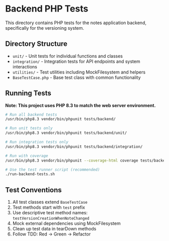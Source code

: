 # Backend PHP Tests

This directory contains PHP tests for the notes application backend, specifically for the versioning system.

## Directory Structure

- `unit/` - Unit tests for individual functions and classes
- `integration/` - Integration tests for API endpoints and system interactions
- `utilities/` - Test utilities including MockFilesystem and helpers
- `BaseTestCase.php` - Base test class with common functionality

## Running Tests

**Note: This project uses PHP 8.3 to match the web server environment.**

```bash
# Run all backend tests
/usr/bin/php8.3 vendor/bin/phpunit tests/backend/

# Run unit tests only
/usr/bin/php8.3 vendor/bin/phpunit tests/backend/unit/

# Run integration tests only
/usr/bin/php8.3 vendor/bin/phpunit tests/backend/integration/

# Run with coverage
/usr/bin/php8.3 vendor/bin/phpunit --coverage-html coverage tests/backend/

# Use the test runner script (recommended)
./run-backend-tests.sh
```

## Test Conventions

1. All test classes extend `BaseTestCase`
2. Test methods start with `test` prefix
3. Use descriptive test method names: `testVersionCreationWhenNoteChanged`
4. Mock external dependencies using MockFilesystem
5. Clean up test data in tearDown methods
6. Follow TDD: Red → Green → Refactor